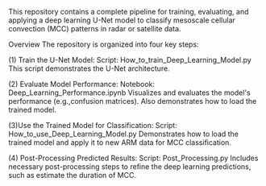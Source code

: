 This repository contains a complete pipeline for training, evaluating, and applying a deep learning U-Net model to classify mesoscale cellular convection (MCC) patterns in radar or satellite data.

Overview
The repository is organized into four key steps:

(1) Train the U-Net Model:
Script: How_to_train_Deep_Learning_Model.py
This script demonstrates the U-Net architecture.

(2) Evaluate Model Performance:
Notebook: Deep_Learning_Performance.ipynb
Visualizes and evaluates the model's performance (e.g.,confusion matrices).
Also demonstrates how to load the trained model.

(3)Use the Trained Model for Classification:
Script: How_to_use_Deep_Learning_Model.py
Demonstrates how to load the trained model and apply it to new ARM data for MCC classification.

(4) Post-Processing Predicted Results:
Script: Post_Processing.py
Includes necessary post-processing steps to refine the deep learning predictions, such as estimate the duration of MCC.

